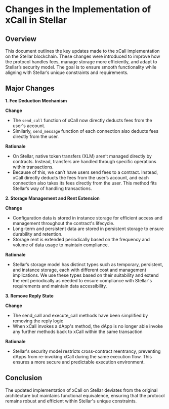 # Changes in the Implementation of xCall in Stellar

## Overview

This document outlines the key updates made to the xCall implementation on the Stellar blockchain. These changes were introduced to improve how the protocol handles fees, manage storage more efficiently, and adapt to Stellar’s security model. The goal is to ensure smooth functionality while aligning with Stellar’s unique constraints and requirements.

## Major Changes

**1. Fee Deduction Mechanism**

**Change**

- The `send_call` function of xCall now directly deducts fees from the user's account.
- Similarly, `send_message` function of each connection also deducts fees directly from the user.

**Rationale**

- On Stellar, native token transfers (XLM) aren’t managed directly by contracts. Instead, transfers are handled through specific operations within transactions.
- Because of this, we can’t have users send fees to a contract. Instead, xCall directly deducts the fees from the user’s account, and each connection also takes its fees directly from the user. This method fits Stellar’s way of handling transactions.

**2. Storage Management and Rent Extension**

**Change**

- Configuration data is stored in instance storage for efficient access and management throughout the contract's lifecycle.
- Long-term and persistent data are stored in persistent storage to ensure durability and retention.
- Storage rent is extended periodically based on the frequency and volume of data usage to maintain compliance.

**Rationale**

- Stellar’s storage model has distinct types such as temporary, persistent, and instance storage, each with different cost and management implications. We use these types based on their suitability and extend the rent periodically as needed to ensure compliance with Stellar's requirements and maintain data accessibility.

**3. Remove Reply State**

**Change**

- The send_call and execute_call methods have been simplified by removing the reply logic
- When xCall invokes a dApp's method, the dApp is no longer able invoke any further methods back to xCall within the same transaction

**Rationale**

- Stellar's security model restricts cross-contract reentrancy, preventing dApps from re-invoking xCall during the same execution flow. This ensures a more secure and predictable execution environment.

## Conclusion

The updated implementation of xCall on Stellar deviates from the original architecture but maintains functional equivalence, ensuring that the protocol remains robust and efficient within Stellar's unique constraints.
